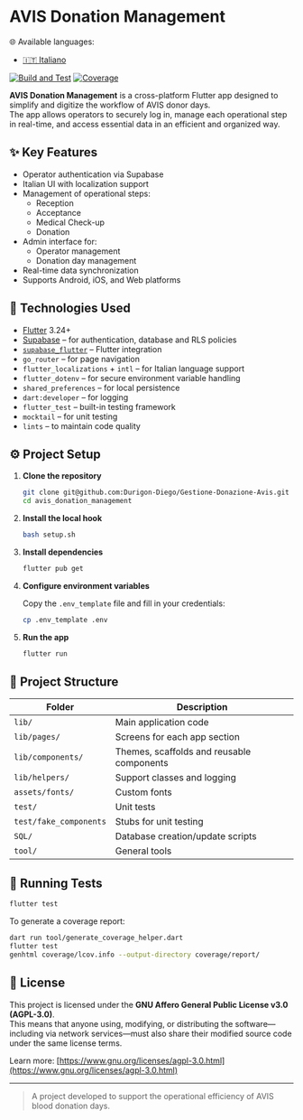 # AVIS Donation Management

🌐 Available languages:
-  [🇮🇹 Italiano](README.md)

[![Build and Test](https://github.com/Durigon-Diego/Gestione-Donazione-Avis/actions/workflows/flutter_test_and_badge.yml/badge.svg)](https://github.com/Durigon-Diego/Gestione-Donazione-Avis/actions/workflows/flutter_test_and_badge.yml)
[![Coverage](https://durigon-diego.github.io/Gestione-Donazione-Avis/coverage/20250430-113339-5729.svg)](https://durigon-diego.github.io/Gestione-Donazione-Avis/coverage/20250430-113339-5729/index.html) <!-- badge::coverage -->

**AVIS Donation Management** is a cross-platform Flutter app designed to simplify and digitize the workflow of AVIS donor days.  
The app allows operators to securely log in, manage each operational step in real-time, and access essential data in an efficient and organized way.

## ✨ Key Features

- Operator authentication via Supabase
- Italian UI with localization support
- Management of operational steps:
  - Reception
  - Acceptance
  - Medical Check-up
  - Donation
- Admin interface for:
  - Operator management
  - Donation day management
- Real-time data synchronization
- Supports Android, iOS, and Web platforms

## 🚀 Technologies Used

- [Flutter](https://flutter.dev/) 3.24+
- [Supabase](https://supabase.com/) – for authentication, database and RLS policies
- [`supabase_flutter`](https://pub.dev/packages/supabase_flutter) – Flutter integration
- `go_router` – for page navigation
- `flutter_localizations` + `intl` – for Italian language support
- `flutter_dotenv` – for secure environment variable handling
- `shared_preferences` – for local persistence
- `dart:developer` – for logging
- `flutter_test` – built-in testing framework
- `mocktail` – for unit testing
- `lints` – to maintain code quality

## ⚙️ Project Setup

1. **Clone the repository**
   ```bash
   git clone git@github.com:Durigon-Diego/Gestione-Donazione-Avis.git avis_donation_management
   cd avis_donation_management
   ```

2. **Install the local hook**
   ```bash
   bash setup.sh
   ```

3. **Install dependencies**
   ```bash
   flutter pub get
   ```

4. **Configure environment variables**

   Copy the `.env_template` file and fill in your credentials:

   ```bash
   cp .env_template .env
   ```

5. **Run the app**
   ```bash
   flutter run
   ```

## 📁 Project Structure

| Folder                | Description                                             |
|-----------------------|---------------------------------------------------------|
| `lib/`                | Main application code                                   |
| `lib/pages/`          | Screens for each app section                            |
| `lib/components/`     | Themes, scaffolds and reusable components                  |
| `lib/helpers/`        | Support classes and logging                             |
| `assets/fonts/`       | Custom fonts                                            |
| `test/`               | Unit tests                                              |
| `test/fake_components`| Stubs for unit testing                                  |
| `SQL/`                | Database creation/update scripts                        |
| `tool/`               | General tools                                           |

## 🧪 Running Tests

```bash
flutter test
```

To generate a coverage report:
```bash
dart run tool/generate_coverage_helper.dart
flutter test
genhtml coverage/lcov.info --output-directory coverage/report/
```

## 📜 License

This project is licensed under the **GNU Affero General Public License v3.0 (AGPL-3.0)**.  
This means that anyone using, modifying, or distributing the software—including via network services—must also share their modified source code under the same license terms.

Learn more: [https://www.gnu.org/licenses/agpl-3.0.html](https://www.gnu.org/licenses/agpl-3.0.html)

---

> A project developed to support the operational efficiency of AVIS blood donation days.
